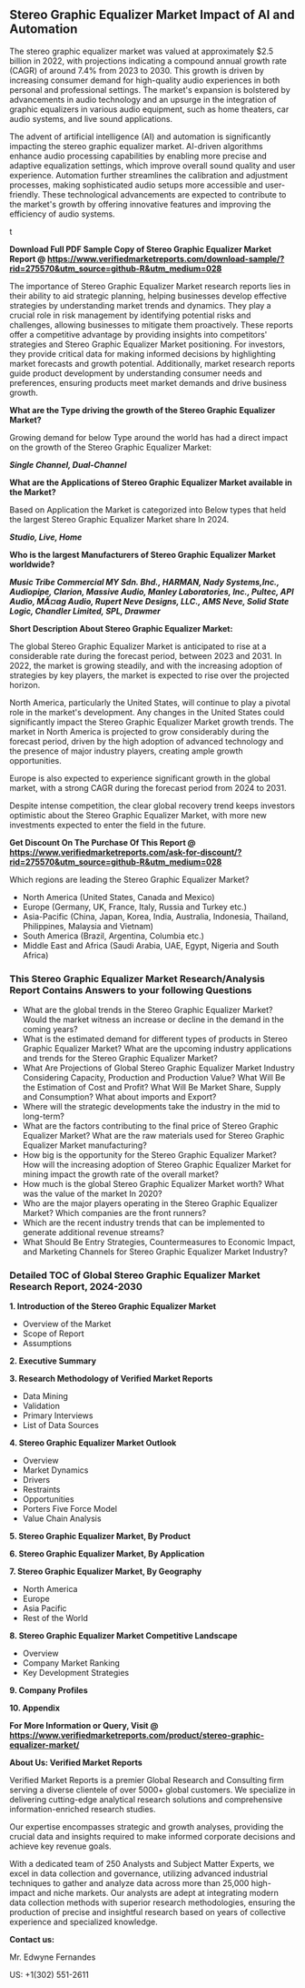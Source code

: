 <h2>Stereo Graphic Equalizer Market Impact of AI and Automation</h2><p>The stereo graphic equalizer market was valued at approximately $2.5 billion in 2022, with projections indicating a compound annual growth rate (CAGR) of around 7.4% from 2023 to 2030. This growth is driven by increasing consumer demand for high-quality audio experiences in both personal and professional settings. The market's expansion is bolstered by advancements in audio technology and an upsurge in the integration of graphic equalizers in various audio equipment, such as home theaters, car audio systems, and live sound applications.</p><p>The advent of artificial intelligence (AI) and automation is significantly impacting the stereo graphic equalizer market. AI-driven algorithms enhance audio processing capabilities by enabling more precise and adaptive equalization settings, which improve overall sound quality and user experience. Automation further streamlines the calibration and adjustment processes, making sophisticated audio setups more accessible and user-friendly. These technological advancements are expected to contribute to the market's growth by offering innovative features and improving the efficiency of audio systems.</p>t</p><p id="" class=""><strong>Download Full PDF Sample Copy of Stereo Graphic Equalizer Market Report @ <a href="https://www.verifiedmarketreports.com/download-sample/?rid=275570&utm_source=github-R&utm_medium=028" target="_blank">https://www.verifiedmarketreports.com/download-sample/?rid=275570&utm_source=github-R&utm_medium=028</a></strong></p><p>The importance of&nbsp;Stereo Graphic Equalizer Market research reports lies in their ability to aid strategic planning, helping businesses develop effective strategies by understanding market trends and dynamics. They play a crucial role in risk management by identifying potential risks and challenges, allowing businesses to mitigate them proactively. These reports offer a competitive advantage by providing insights into competitors' strategies and Stereo Graphic Equalizer Market positioning. For investors, they provide critical data for making informed decisions by highlighting market forecasts and growth potential. Additionally, market research reports guide product development by understanding consumer needs and preferences, ensuring products meet market demands and drive business growth.</p><p><strong>What are the&nbsp;Type driving the growth of the Stereo Graphic Equalizer Market?</strong></p><p id="" class="">Growing demand for below Type around the world has had a direct impact on the growth of the Stereo Graphic Equalizer Market:</p><em><strong>Single Channel, Dual-Channel</strong></em></p><strong>What are the&nbsp;Applications&nbsp;of Stereo Graphic Equalizer Market available in the Market?</strong></p><p id="" class="">Based on Application the Market is categorized into Below types that held the largest Stereo Graphic Equalizer Market share In 2024.</p><em><strong>Studio, Live, Home</strong></em></p><strong>Who is the largest Manufacturers of Stereo Graphic Equalizer Market worldwide?</strong></p><p><em><strong>Music Tribe Commercial MY Sdn. Bhd., HARMAN, Nady Systems,Inc., Audiopipe, Clarion, Massive Audio, Manley Laboratories, Inc., Pultec, API Audio, MÃ¤ag Audio, Rupert Neve Designs, LLC., AMS Neve, Solid State Logic, Chandler Limited, SPL, Drawmer</strong></em></p><p id="" class=""><strong>Short Description About Stereo Graphic Equalizer Market:</strong></p><p>The global Stereo Graphic Equalizer Market is anticipated to rise at a considerable rate during the forecast period, between 2023 and 2031. In 2022, the market is growing steadily, and with the increasing adoption of strategies by key players, the market is expected to rise over the projected horizon.</p><p>North America, particularly the United States, will continue to play a pivotal role in the market's development. Any changes in the United States could significantly impact the Stereo Graphic Equalizer Market growth trends. The market in North America is projected to grow considerably during the forecast period, driven by the high adoption of advanced technology and the presence of major industry players, creating ample growth opportunities.</p><p>Europe is also expected to experience significant growth in the global market, with a strong CAGR during the forecast period from 2024 to 2031.</p><p>Despite intense competition, the clear global recovery trend keeps investors optimistic about the Stereo Graphic Equalizer Market, with more new investments expected to enter the field in the future.</p><p id="" class=""><strong>Get Discount On The Purchase Of This Report @ <a href="https://www.verifiedmarketreports.com/ask-for-discount/?rid=275570&utm_source=github-R&utm_medium=028" target="_blank">https://www.verifiedmarketreports.com/ask-for-discount/?rid=275570&utm_source=github-R&utm_medium=028</a></strong></p>Which regions are leading the Stereo Graphic Equalizer Market?</p><ul><li>North America (United States, Canada and Mexico)</li><li>Europe (Germany, UK, France, Italy, Russia and Turkey etc.)</li><li>Asia-Pacific (China, Japan, Korea, India, Australia, Indonesia, Thailand, Philippines, Malaysia and Vietnam)</li><li>South America (Brazil, Argentina, Columbia etc.)</li><li>Middle East and Africa (Saudi Arabia, UAE, Egypt, Nigeria and South Africa)</li></ul><h3 id="" class="">This Stereo Graphic Equalizer Market Research/Analysis Report Contains Answers to your following Questions</h3><ul><li>What are the global trends in the Stereo Graphic Equalizer Market? Would the market witness an increase or decline in the demand in the coming years?</li><li>What is the estimated demand for different types of products in Stereo Graphic Equalizer Market? What are the upcoming industry applications and trends for the Stereo Graphic Equalizer Market?</li><li>What Are Projections of Global Stereo Graphic Equalizer Market Industry Considering Capacity, Production and Production Value? What Will Be the Estimation of Cost and Profit? What Will Be Market Share, Supply and Consumption? What about imports and Export?</li><li>Where will the strategic developments take the industry in the mid to long-term?</li><li>What are the factors contributing to the final price of Stereo Graphic Equalizer Market? What are the raw materials used for Stereo Graphic Equalizer Market manufacturing?</li><li>How big is the opportunity for the Stereo Graphic Equalizer Market? How will the increasing adoption of Stereo Graphic Equalizer Market for mining impact the growth rate of the overall market?</li><li>How much is the global Stereo Graphic Equalizer Market worth? What was the value of the market In 2020?</li><li>Who are the major players operating in the Stereo Graphic Equalizer Market? Which companies are the front runners?</li><li>Which are the recent industry trends that can be implemented to generate additional revenue streams?</li><li>What Should Be Entry Strategies, Countermeasures to Economic Impact, and Marketing Channels for Stereo Graphic Equalizer Market Industry?</li></ul><h3 id="" class="">Detailed TOC of Global Stereo Graphic Equalizer Market Research Report, 2024-2030</h3><p id="" class=""><strong>1. Introduction of the Stereo Graphic Equalizer Market</strong></p><ul><li>Overview of the Market</li><li>Scope of Report</li><li>Assumptions</li></ul><p id="" class=""><strong>2. Executive Summary</strong></p><p id="" class=""><strong>3. Research Methodology of Verified Market Reports</strong></p><ul><li>Data Mining</li><li>Validation</li><li>Primary Interviews</li><li>List of Data Sources</li></ul><p id="" class=""><strong>4. Stereo Graphic Equalizer Market Outlook</strong></p><ul><li>Overview</li><li>Market Dynamics</li><li>Drivers</li><li>Restraints</li><li>Opportunities</li><li>Porters Five Force Model</li><li>Value Chain Analysis</li></ul><p id="" class=""><strong>5. Stereo Graphic Equalizer Market, By Product</strong></p><p id="" class=""><strong>6. Stereo Graphic Equalizer Market, By Application</strong></p><p id="" class=""><strong>7. Stereo Graphic Equalizer Market, By Geography</strong></p><ul><li>North America</li><li>Europe</li><li>Asia Pacific</li><li>Rest of the World</li></ul><p id="" class=""><strong>8. Stereo Graphic Equalizer Market Competitive Landscape</strong></p><ul><li>Overview</li><li>Company Market Ranking</li><li>Key Development Strategies</li></ul><p id="" class=""><strong>9. Company Profiles</strong></p><p id="" class=""><strong>10. Appendix</strong></p><p id="" class=""><strong>For More Information or Query, Visit @ <a href="https://www.verifiedmarketreports.com/product/stereo-graphic-equalizer-market/" target="_blank">https://www.verifiedmarketreports.com/product/stereo-graphic-equalizer-market/</a></strong></p><p id="" class=""><strong>About Us: Verified Market Reports</strong></p><p id="" class="">Verified Market Reports is a premier Global Research and Consulting firm serving a diverse clientele of over 5000+ global customers. We specialize in delivering cutting-edge analytical research solutions and comprehensive information-enriched research studies.</p><p id="" class="">Our expertise encompasses strategic and growth analyses, providing the crucial data and insights required to make informed corporate decisions and achieve key revenue goals.</p><p id="" class="">With a dedicated team of 250 Analysts and Subject Matter Experts, we excel in data collection and governance, utilizing advanced industrial techniques to gather and analyze data across more than 25,000 high-impact and niche markets. Our analysts are adept at integrating modern data collection methods with superior research methodologies, ensuring the production of precise and insightful research based on years of collective experience and specialized knowledge.</p><p id="" class=""><strong>Contact us:</strong></p><p id="" class="">Mr. Edwyne Fernandes</p><p id="" class="">US: +1(302) 551-2611</p>